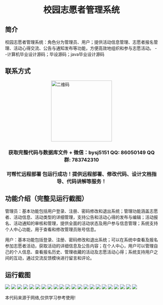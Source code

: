 <p><h1 align="center">校园志愿者管理系统</h1></p>

## 简介
校园志愿者管理系统：角色分为管理员、用户；提供活动信息管理、志愿者报名管理、活动心得交流、公告与通知发布等功能，方便高效地组织和参与志愿活动。    --计算机毕业设计源码；毕设源码；java毕业设计源码


## 联系方式
<img src="https://bs-1329754181.cos.ap-shanghai.myqcloud.com/wx.jpg" alt="二维码" style="display: block; margin: 0 auto;" width="200px">
<p><h3 align="center">获取完整代码与数据库文件 + 微信：bysj5151 QQ: 86050149 QQ群: 783742310</h3></p>
<p><h3 align="center">可帮忙远程部署 包运行成功！提供远程部署、修改代码、设计文档指导、代码讲解等服务！</h3></p>

## 功能介绍（完整见运行截图）
管理员：基本功能包括用户登录、注册、密码修改和退出系统；管理功能涵盖志愿者、活动信息、活动类型的详细管理，支持公告和活动心得的发布与编辑；活动报名、活动通知的审核和管理，提供全面的活动状态及用户参与信息管理；系统支持个人中心功能，用于查看和修改管理员账号信息。

用户：基本功能包括登录、注册、密码修改和退出系统；可以在系统中查看及报名参加志愿者活动，获取活动的详细信息及公告内容；在个人中心，用户可以管理自己的个人信息、查看报名历史、管理收藏的活动及志愿活动心得；系统支持用户之间的互动，通过交流反馈模块进行留言和评论。


## 运行截图
![](https://bs-1329754181.cos.ap-shanghai.myqcloud.com/spring/CampusVolunteerManagementSystem1/img/001.jpg)
![](https://bs-1329754181.cos.ap-shanghai.myqcloud.com/spring/CampusVolunteerManagementSystem1/img/002.jpg)
![](https://bs-1329754181.cos.ap-shanghai.myqcloud.com/spring/CampusVolunteerManagementSystem1/img/003.jpg)
![](https://bs-1329754181.cos.ap-shanghai.myqcloud.com/spring/CampusVolunteerManagementSystem1/img/004.jpg)
![](https://bs-1329754181.cos.ap-shanghai.myqcloud.com/spring/CampusVolunteerManagementSystem1/img/005.jpg)
![](https://bs-1329754181.cos.ap-shanghai.myqcloud.com/spring/CampusVolunteerManagementSystem1/img/006.jpg)
![](https://bs-1329754181.cos.ap-shanghai.myqcloud.com/spring/CampusVolunteerManagementSystem1/img/007.jpg)
![](https://bs-1329754181.cos.ap-shanghai.myqcloud.com/spring/CampusVolunteerManagementSystem1/img/008.jpg)
![](https://bs-1329754181.cos.ap-shanghai.myqcloud.com/spring/CampusVolunteerManagementSystem1/img/009.jpg)
![](https://bs-1329754181.cos.ap-shanghai.myqcloud.com/spring/CampusVolunteerManagementSystem1/img/010.jpg)
![](https://bs-1329754181.cos.ap-shanghai.myqcloud.com/spring/CampusVolunteerManagementSystem1/img/011.jpg)
![](https://bs-1329754181.cos.ap-shanghai.myqcloud.com/spring/CampusVolunteerManagementSystem1/img/012.jpg)
![](https://bs-1329754181.cos.ap-shanghai.myqcloud.com/spring/CampusVolunteerManagementSystem1/img/013.jpg)
![](https://bs-1329754181.cos.ap-shanghai.myqcloud.com/spring/CampusVolunteerManagementSystem1/img/014.jpg)
![](https://bs-1329754181.cos.ap-shanghai.myqcloud.com/spring/CampusVolunteerManagementSystem1/img/015.jpg)
![](https://bs-1329754181.cos.ap-shanghai.myqcloud.com/spring/CampusVolunteerManagementSystem1/img/016.jpg)
![](https://bs-1329754181.cos.ap-shanghai.myqcloud.com/spring/CampusVolunteerManagementSystem1/img/017.jpg)
![](https://bs-1329754181.cos.ap-shanghai.myqcloud.com/spring/CampusVolunteerManagementSystem1/img/018.jpg)
![](https://bs-1329754181.cos.ap-shanghai.myqcloud.com/spring/CampusVolunteerManagementSystem1/img/019.jpg)
![](https://bs-1329754181.cos.ap-shanghai.myqcloud.com/spring/CampusVolunteerManagementSystem1/img/020.jpg)
![](https://bs-1329754181.cos.ap-shanghai.myqcloud.com/spring/CampusVolunteerManagementSystem1/img/021.jpg)
![](https://bs-1329754181.cos.ap-shanghai.myqcloud.com/spring/CampusVolunteerManagementSystem1/img/022.jpg)

<p>本代码来源于网络,仅供学习参考使用!</p>
